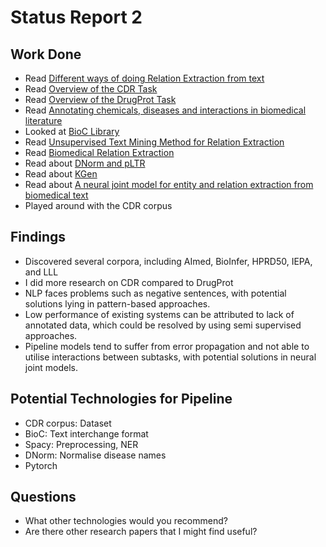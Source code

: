 # Status Report 2

## Work Done

* Read [Different ways of doing Relation Extraction from text](https://medium.com/@andreasherman/different-ways-of-doing-relation-extraction-from-text-7362b4c3169e)
* Read [Overview of the CDR Task](https://biocreative.bioinformatics.udel.edu/media/store/files/2015/BC5CDRoverview.pdf)
* Read [Overview of the DrugProt Task](https://biocreative.bioinformatics.udel.edu/media/store/files/2021/Track1_pos_1_BC7_overview.pdf)
* Read [Annotating chemicals, diseases and interactions in biomedical literature](https://biocreative.bioinformatics.udel.edu/media/store/files/2015/BC5CDRcorpus.pdf)
* Looked at [BioC Library](https://bioc.sourceforge.net/)
* Read [Unsupervised Text Mining Method for Relation Extraction](https://journals.plos.org/plosone/article?id=10.1371/journal.pone.0102039#s1)
* Read [Biomedical Relation Extraction](https://www.hindawi.com/journals/cmmm/2014/298473/)
* Read about [DNorm and pLTR](https://academic.oup.com/bioinformatics/article/29/22/2909/312804)
* Read about [KGen](https://bmcmedinformdecismak.biomedcentral.com/articles/10.1186/s12911-020-01341-5)
* Read about [A neural joint model for entity and relation extraction from biomedical text](https://bmcbioinformatics.biomedcentral.com/articles/10.1186/s12859-017-1609-9)
* Played around with the CDR corpus

## Findings

* Discovered several corpora, including AImed, BioInfer, HPRD50, IEPA, and LLL
* I did more research on CDR compared to DrugProt
* NLP faces problems such as negative sentences, with potential solutions lying in pattern-based approaches.
* Low performance of existing systems can be attributed to lack of annotated data, which could be resolved by using semi supervised approaches.
* Pipeline models tend to suffer from error propagation and not able to utilise interactions between subtasks, with potential solutions in neural joint models.

## Potential Technologies for Pipeline

* CDR corpus: Dataset
* BioC: Text interchange format
* Spacy: Preprocessing, NER
* DNorm: Normalise disease names
* Pytorch

## Questions

* What other technologies would you recommend?
* Are there other research papers that I might find useful?